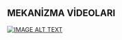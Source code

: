 
## MEKANİZMA VİDEOLARI

[![IMAGE ALT TEXT](http://img.youtube.com/vi/YOUTUBE_VIDEO_ID_HERE/0.jpg)](http://www.youtube.com/)
